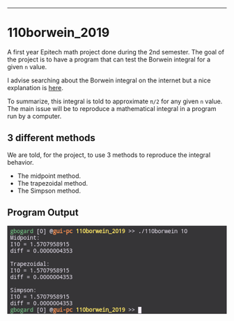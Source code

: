 ***

# 110borwein_2019

A first year Epitech math project done during the 2nd semester.
The goal of the project is to have a program that can test the Borwein integral for a given <code>n</code> value.

I advise searching about the Borwein integral on the internet but a nice explanation is [here](https://en.wikipedia.org/wiki/Borwein_integral).

To summarize, this integral is told to approximate <code>π/2</code> for any given <code>n</code> value.
The main issue will be to reproduce a mathematical integral in a program run by a computer.

## 3 different methods

We are told, for the project, to use 3 methods to reproduce the integral behavior.

* The midpoint method.
* The trapezoidal method.
* The Simpson method.

## Program Output

![110borwein Normal Output](https://github.com/guillaumebgd/110borwein_2019/blob/master/.github_assets/110borwein_normal_output.png?raw=true)
